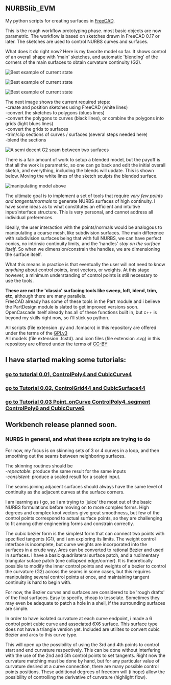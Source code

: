 ## NURBSlib_EVM
My python scripts for creating surfaces in [FreeCAD](http://freecadweb.org/).   

This is the rough workflow prototyping phase. most basic objects are now parametric. The workflow is based on sketches drawn in FreeCAD 0.17 or later. The sketches are used to control NURBS curves and surfaces. 

What does it do right now? Here is my favorite model so far. It shows control of an overall shape with 'main' sketches, and automatic 'blending' of the corners of the main surfaces to obtain curvature continuity (G2).

![Best example of current state](https://github.com/edwardvmills/NURBSlib_EVM/blob/master/development_FC_models/parametric/FreeCAD%200.17.9528/Bezier%20primary%20Surface%20Volume%2058-06.bmp.png?raw=true)

![Best example of current state](https://github.com/edwardvmills/NURBSlib_EVM/blob/master/development_FC_models/parametric/FreeCAD%200.17.9528/Bezier%20primary%20Surface%20Volume%2041-07.bmp.png?raw=true)  

![Best example of current state](https://github.com/edwardvmills/NURBSlib_EVM/blob/master/development_FC_models/parametric/FreeCAD%200.17.9528/Bezier%20primary%20Surface%20Volume%2041-01.png?raw=true)  


The next image shows the current required steps:   
-create and position sketches using FreeCAD (white lines)   
-convert the sketches to polygons (blues lines)   
-convert the polygons to curves (black lines), or combine the polygons into grids (light blues lines)   
-convert the grids to surfaces   
-trim/clip sections of curves / surfaces (several steps needed here)   
-blend the sections   

![A semi decent G2 seam between two surfaces](https://github.com/edwardvmills/NURBSlib_EVM/blob/master/development_FC_models/parametric/FreeCAD%200.16/Bezier%20surface%20segment%20and%20blend/Bezier%20surface%20segment%20and%20blend%2021/Bezier%20surface%20segment%20and%20blend%2021.gif?raw=true)   

There is a fair amount of work to setup a blended model, but the payoff is that all the work is parametric, so one can go back and edit the initial overall sketch, and everything, including the blends will update. This is shown below. Moving the white lines of the sketch sculpts the blended surface.   

![manipulating model above](https://github.com/edwardvmills/NURBSlib_EVM/blob/master/development_FC_models/parametric//FreeCAD%200.16/Bezier%20surface%20segment%20and%20blend/Bezier%20surface%20segment%20and%20blend%2018/1f7g55.gif?raw=true)  


The ultimate goal is to implement a set of tools that require *very few points and tangents/normals* to generate NURBS surfaces of high continuity. I have some ideas as to what constitutes an efficient and intuitive input/interface structure. This is very personal, and cannot address all individual preferences. 

Ideally, the user interaction with the points/normals would be analogous to manipulating a coarse mesh, like subdivision surfaces. The main difference with subdivision surfaces being that with full NURBS, we can have perfect conics, no intrinsic continuity limits, and the 'handles' <i>stay on the surface itself</i>. So when we dimension/constrain the handles, we are dimensioning the surface itself.

What this means in practice is that eventually the user will not need to know *anything* about control points, knot vectors, or weights. At this stage however, a minimum understanding of control points is still necessary to use the tools.

**These are not the 'classic' surfacing tools like sweep, loft, blend, trim, etc**, although there are many parallels.    
FreeCAD already has some of these tools in the Part module and i believe the PartDesign module is slated to get improved versions soon. OpenCascade itself already has all of these functions built in, but c++ is beyond my skills right now, so i'll stick yo python. 

All scripts (file extension .py and .fcmacro) in this repository are offered under the terms of the [GPLv3](http://www.gnu.org/licenses/gpl-3.0.en.html)   
All models (file extension .fcstd). and icon files (file extension .svg) in this repository are offered under the terms of [CC-BY](http://creativecommons.org/licenses/by/2.0/)

## I have started making some tutorials:

### [go to tutorial 0.01, ControlPoly4 and CubicCurve4](https://github.com/edwardvmills/NURBSlib_EVM/blob/gh-pages/Tutorial%200.01%20ControlPoly4%20and%20CubicCurve4.md)

### [go to Tutorial 0.02, ControlGrid44 and CubicSurface44](https://github.com/edwardvmills/NURBSlib_EVM/blob/gh-pages/Tutorial%200.02%20ControlGrid44%20and%20CubicSurface44%20-%20page%2001.md)
### [go to Tutorial 0.03 Point_onCurve ControlPoly4_segment ControlPoly6 and CubicCurve6](https://github.com/edwardvmills/NURBSlib_EVM/blob/gh-pages/Tutorial%200.03%20Point_onCurve%20ControlPoly4_segment%20ControlPoly6%20and%20CubicCurve6%20-%20page%2001.md)

## Workbench release planned soon.

### NURBS in general, and what these scripts are trying to do   

For now, my focus is on skinning sets of 3 or 4 curves in a loop, and then smoothing out the seams between neighboring surfaces.

The skinning routines should be   
-*repeatable*: produce the same result for the same inputs   
-*consistent*: produce a scaled result for a scaled input.   

The seams joining adjacent surfaces should always have the same level of continuity as the adjacent curves at the surface corners.

I am learning as i go, so i am trying to 'juice' the most out of the basic NURBS formulations before moving on to more complex forms. High degrees and complex knot vectors give great smoothness, but few of the control points correspond to actual surface points, so they are challenging to fit among other engineering forms and constrain correctly.

The cubic bezier form is the simplest form that can connect two points with specified tangents (G1), and i am exploring its limits. The weight control interface is incomplete, but curve weights are incorporated into the surfaces in a crude way. Arcs can be converted to rational Bezier and used in surfaces. I have a basic quadrilateral surface patch, and a rudimentary triangular suface patch (one collapsed edge/corner). It is theoretically possible to modify the inner control points and weights of a bezier to control the curvature (G2) across the seams in some cases, but this requires manipulating several control points at once, and maintaining tangent continuity is hard to begin with.

For now, the Bezier curves and surfaces are considered to be 'rough drafts' of the final surfaces. Easy to specify, cheap to tesselate. Sometimes they may even be adequate to patch a hole in a shell, if the surrounding surfaces are simple.

In order to have isolated curvature at each curve endpoint, i made a 6 control point cubic curve and associated 6X6 surface. This surface type does not have a triangle version yet. Included are utilites to convert cubic Bezier and arcs to this curve type.   

This will open up the possibility of using the 3rd and 4th points to control start and end curvature respectively. This can be done without interfering with the use of the 2nd and 5th control points to set tangents. Right now the curvature matching must be done by hand, but for any particular value of curvature desired at a curve connection, there are many possible control points positions. These additional degrees of freedom will (i hope) allow the possibility of controlling the derivative of curvature (highlight flow).


